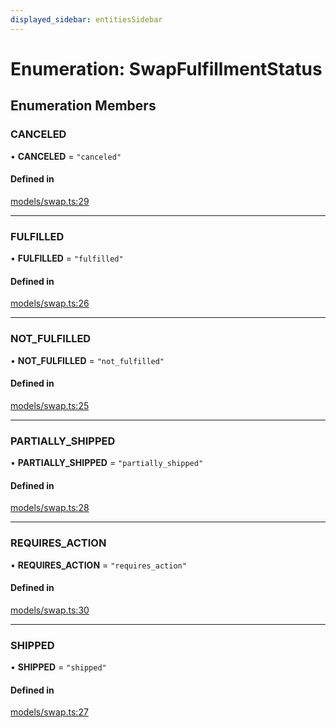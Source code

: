 ```yaml
---
displayed_sidebar: entitiesSidebar
---
```


# Enumeration: SwapFulfillmentStatus

## Enumeration Members

### CANCELED

• **CANCELED** = ``"canceled"``

#### Defined in

[models/swap.ts:29](https://github.com/medusajs/medusa/blob/da7ea8c5d/packages/medusa/src/models/swap.ts#L29)

___

### FULFILLED

• **FULFILLED** = ``"fulfilled"``

#### Defined in

[models/swap.ts:26](https://github.com/medusajs/medusa/blob/da7ea8c5d/packages/medusa/src/models/swap.ts#L26)

___

### NOT\_FULFILLED

• **NOT\_FULFILLED** = ``"not_fulfilled"``

#### Defined in

[models/swap.ts:25](https://github.com/medusajs/medusa/blob/da7ea8c5d/packages/medusa/src/models/swap.ts#L25)

___

### PARTIALLY\_SHIPPED

• **PARTIALLY\_SHIPPED** = ``"partially_shipped"``

#### Defined in

[models/swap.ts:28](https://github.com/medusajs/medusa/blob/da7ea8c5d/packages/medusa/src/models/swap.ts#L28)

___

### REQUIRES\_ACTION

• **REQUIRES\_ACTION** = ``"requires_action"``

#### Defined in

[models/swap.ts:30](https://github.com/medusajs/medusa/blob/da7ea8c5d/packages/medusa/src/models/swap.ts#L30)

___

### SHIPPED

• **SHIPPED** = ``"shipped"``

#### Defined in

[models/swap.ts:27](https://github.com/medusajs/medusa/blob/da7ea8c5d/packages/medusa/src/models/swap.ts#L27)
